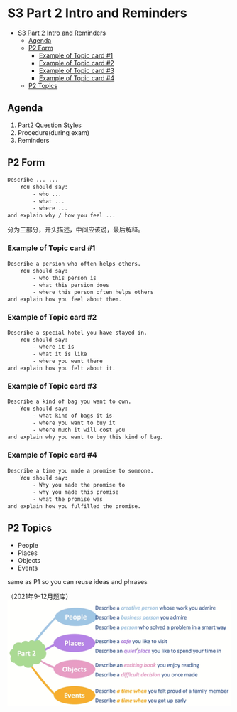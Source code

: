 # S3 Part 2 Intro and Reminders

- [S3 Part 2 Intro and Reminders](#s3-part-2-intro-and-reminders)
  - [Agenda](#agenda)
  - [P2 Form](#p2-form)
    - [Example of Topic card #1](#example-of-topic-card-1)
    - [Example of Topic card #2](#example-of-topic-card-2)
    - [Example of Topic card #3](#example-of-topic-card-3)
    - [Example of Topic card #4](#example-of-topic-card-4)
  - [P2 Topics](#p2-topics)


## Agenda
1. Part2 Question Styles
2. Procedure(during exam)
3. Reminders

## P2 Form
```
Describe ... ...
    You should say:
        - who ...
        - what ...
        - where ...
and explain why / how you feel ...
```
分为三部分，开头描述，中间应该说，最后解释。

### Example of Topic card #1
```
Describe a persion who often helps others.
    You should say:
        - who this person is
        - what this persion does
        - where this person often helps others
and explain how you feel about them.
```
### Example of Topic card #2
```
Describe a special hotel you have stayed in.
    You should say:
        - where it is
        - what it is like
        - where you went there
and explain how you felt about it.
```
### Example of Topic card #3
```
Describe a kind of bag you want to own.
    You should say:
        - what kind of bags it is
        - where you want to buy it
        - where much it will cost you
and explain why you want to buy this kind of bag.
```
### Example of Topic card #4
```
Describe a time you made a promise to someone.
    You should say:
        - Why you made the promise to
        - why you made this promise
        - what the promise was
and explain how you fulfilled the promise.
```

## P2 Topics
- People
- Places
- Objects
- Events

same as P1 so you can reuse ideas and phrases

（2021年9-12月题库）
![](https://raw.githubusercontent.com/Tosfk/Image/main/20250422171710394.png)

